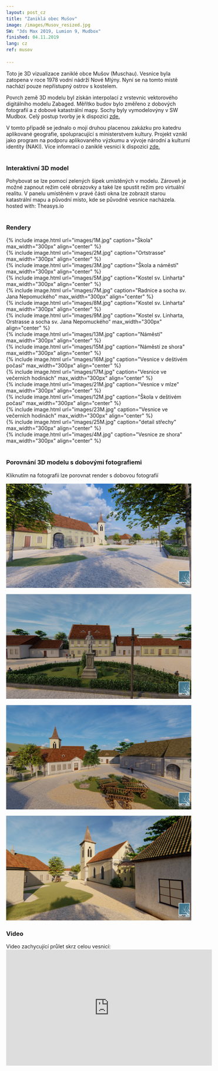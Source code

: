 ```yaml
---
layout: post_cz
title: "Zaniklá obec Mušov"
image: /images/Musov_resized.jpg
SW: "3ds Max 2019, Lumion 9, Mudbox"
finished: 04.11.2019
lang: cz
ref: musov

---
```



Toto je 3D vizualizace zaniklé obce Mušov (Muschau). Vesnice byla zatopena v roce 1978 vodní nádrží Nové Mlýny. Nyní se na tomto místě nachází pouze nepřístupný ostrov s kostelem. 

Povrch země 3D modelu byl získán interpolací z vrstevnic vektorového digitálního modelu Zabaged. Měřítko budov bylo změřeno z dobových fotografií a z dobové katastrální mapy. Sochy byly vymodelovýny v SW Mudbox. Celý postup tvorby je k dispozici [zde.](https://drive.google.com/file/d/12U5Q1p-7OHgOtkkkM6P-GssGBlXoA1Ia/view?usp=sharing)

V tomto případě se jednalo o mojí druhou placenou zakázku pro katedru aplikované geografie, spolupracující s ministerstvem kultury. Projekt vznikl jako program na podporu aplikovaného výzkumu a vývoje národní a kulturní identity (NAKI). 
Více infomrací o zaniklé vesnici k dispozici [zde.](http://www.zaniklekrajiny.cz/atlas/modelova-uzemi/novomlynske-nadrze) 
<br><br>
<h3> Interaktivní 3D model </h3>
Pohybovat se lze pomocí zelených šipek umístěných v modelu. Zároveň je možné zapnout režim celé obrazovky a také lze spustit režim pro virtuální realitu. V panelu umístěném v pravé části okna lze zobrazit starou katastrální mapu a původní místo, kde se původně vesnice nacházela.
<script async src="https://www.theasys.io/static/embed.js" data-theasys="vWEdS8mWRAgIomQAykG3TFmUqPPbpb" data-height="800"></script>
hosted with: Theasys.io
<br><br>
<h3> Rendery </h3>
{% include image.html url="images/1M.jpg" caption="Škola" max_width="300px" align="center" %}
<br>
{% include image.html url="images/2M.jpg" caption="Ortstrasse" max_width="300px" align="center" %}
<br>
{% include image.html url="images/3M.jpg" caption="Škola a náměstí" max_width="300px" align="center" %}
<br>
{% include image.html url="images/5M.jpg" caption="Kostel sv. Linharta" max_width="300px" align="center" %}
<br>
{% include image.html url="images/7M.jpg" caption="Radnice a socha sv. Jana Nepomuckého" max_width="300px" align="center" %}
<br>
{% include image.html url="images/8M.jpg" caption="Kostel sv. Linharta" max_width="300px" align="center" %}
<br>
{% include image.html url="images/9M.jpg" caption="Kostel sv. Linharta, Orstrasse a socha sv. Jana Nepomuckého" max_width="300px" align="center" %}
<br>
{% include image.html url="images/13M.jpg" caption="Náměstí" max_width="300px" align="center" %}
<br>
{% include image.html url="images/15M.jpg" caption="Náměstí ze shora" max_width="300px" align="center" %}
<br>
{% include image.html url="images/16M.jpg" caption="Vesnice v deštivém počasí" max_width="300px" align="center" %}
<br>
{% include image.html url="images/17M.jpg" caption="Vesnice ve večerních hodinách" max_width="300px" align="center" %}
<br>
{% include image.html url="images/21M.jpg" caption="Vesnice v mlze" max_width="300px" align="center"  %}
<br>
{% include image.html url="images/12M.jpg" caption="Škola v deštivém počasí" max_width="300px" align="center" %}
<br>
{% include image.html url="images/23M.jpg" caption="Vesnice ve večerních hodinách" max_width="300px" align="center" %}
<br>
{% include image.html url="images/25M.jpg" caption="detail střechy" max_width="300px" align="center" %}
<br>
{% include image.html url="images/4M.jpg" caption="Vesnice ze shora" max_width="300px" align="center" %}
<br><br>
<h3> Porovnání 3D modelu s dobovými fotografiemi </h3>
Kliknutím na fotografii lze porovnat render s dobovou fotografií
<p>
<img src="images/5M.jpg" alt="Square" id = "imgClickAndChange" />
<script>     
var images = ["images/5M.jpg", "images/5MO.jpg"]

var imgState = 0;

var imgTag = document.getElementById("imgClickAndChange");

imgTag.addEventListener("click", function (event) {
  imgState = (++imgState % images.length);
  event.target.src = images[imgState];
});
</script> 
<p>
    <img alt="Townhall" src="images/6M.jpg"  id="imgClickAndChange2"   />
<script>     
var images2 = ["images/6M.jpg", "images/6MO.jpg"]

var imgState = 0;

var imgTag = document.getElementById("imgClickAndChange2");

imgTag.addEventListener("click", function (event) {
  imgState = (++imgState % images.length);
  event.target.src = images2[imgState];
});
</script> 
<p>
    <img alt="Square2" src="images/3M.jpg"  id="imgClickAndChange3"   />
<script>     
var images3 = ["images/3M.jpg", "images/3MO.jpg"]

var imgState = 0;

var imgTag = document.getElementById("imgClickAndChange3");

imgTag.addEventListener("click", function (event) {
  imgState = (++imgState % images.length);
  event.target.src = images3[imgState];
});
</script> 
<p>
    <img alt="Church" src="images/8M.jpg"  id="imgClickAndChange4"   />
<script>     
var images4 = ["images/8M.jpg", "images/8MO.jpg"]

var imgState = 0;

var imgTag = document.getElementById("imgClickAndChange4");

imgTag.addEventListener("click", function (event) {
  imgState = (++imgState % images.length);
  event.target.src = images4[imgState];
});
</script> 
<h3> Video </h3>
Video zachycující průlet skrz celou vesnicí:
<br>
<iframe width="560" height="315" src="https://www.youtube.com/embed/NgXLj6BLhOU" frameborder="0" allow="accelerometer; autoplay; encrypted-media; gyroscope; picture-in-picture" allowfullscreen></iframe>